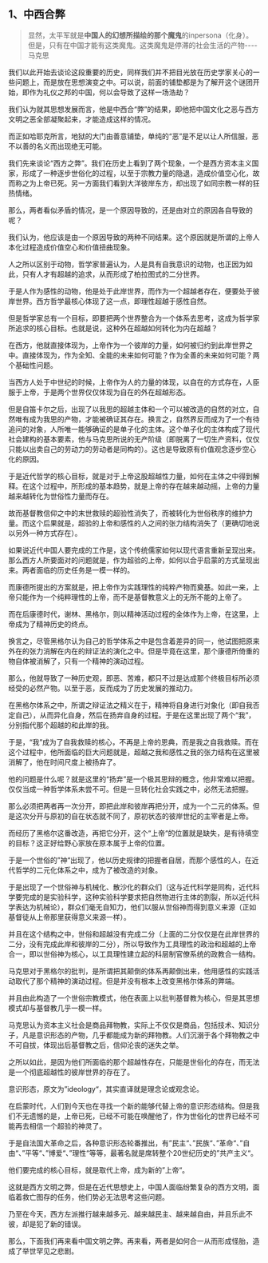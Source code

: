 <h2>1、中西合弊</h2><blockquote data-pid="A5XH57fN">显然，太平军就是<b>中国人的幻想所描绘的那个魔鬼</b>的inpersona（化身）。但是，只有在中国才能有这类魔鬼。这类魔鬼是停滞的社会生活的产物----马克思</blockquote><p data-pid="Ug9XssAd">我们以此开始去谈论这段重要的历史，同样我们并不把目光放在历史学家关心的一些问题上，而是放在思想演变之中。可以说，前面的铺垫都是为了解开这个谜团开始，即作为礼仪之邦的中国，何以会导致了这样一场浩劫？</p><p data-pid="ziINZTWA">我们认为就其思想发展而言，他是中西合“弊”的结果，即他把中国文化之恶与西方文明之恶全部凝聚起来，才能造成这样的情况。</p><p data-pid="pcuf_h2c">而正如哈耶克所言，地狱的大门由善意铺垫，单纯的“恶”是不足以让人所信服，恶不以善的名义而出现绝无可能。</p><p data-pid="wMdxH_MB">我们先来谈论“西方之弊”。我们在历史上看到了两个现象，一个是西方资本主义国家，形成了一种逐步世俗化的过程，以至于宗教力量的隐退，造成价值空心化，故而称之为上帝已死。另一方面我们看到大洋彼岸东方，却出现了如同宗教一样的狂热情绪。</p><p data-pid="05nQXFo1">那么，两者看似矛盾的情况，是一个原因导致的，还是由对立的原因各自导致的呢？</p><p data-pid="dT0Dvo_2">我们认为，他应该是由一个原因导致的两种不同结果。这个原因就是所谓的上帝人本化过程造成价值空心和价值扭曲现象。</p><p data-pid="t6TixtzI">人之所以区别于动物，哲学家普遍认为，人是具有自我意识的动物，也正因为如此，只有人才有超越的追求，从而形成了柏拉图式的二分世界。</p><p data-pid="OxcgbaGj">于是人作为感性的动物，他是处于此岸世界，而作为一个超越者存在，便要处于彼岸世界。西方哲学最核心体现了这一点，即理性超越于感性自然。</p><p data-pid="odVXr5pz">但是哲学家总有一个目标，即要把两个世界整合为一个体系去思考，这成为哲学家所追求的核心目标。也就是说，这种外在超越如何转化为内在超越？</p><p data-pid="LAOL4Rbi">在西方，他就直接体现为，上帝作为一个彼岸的力量，如何被归约到此岸世界之中。直接体现为，作为全知、全能的未来如何可能？作为全善的未来如何可能？两个基础性问题。</p><p data-pid="XHOk35MC">当西方人处于中世纪的时候，上帝作为人的力量的体现，以自在的方式存在，人臣服于上帝，于是两个世界仅仅体现为自在的外在超越形态。</p><p data-pid="ekNYEIMc">但是自笛卡尔之后，出现了以我思的超越主体和一个可以被改造的自然的对立，自然唯有成为我思的产物，才能被确证其存在。换言之，自然界反而成为了一个有待追问的对象，人所唯一能够确证的是单子化的主体。这个单子化的主体构成了现代社会建构的基本要素，他与马克思所说的无产阶级（即脱离了一切生产资料，仅仅只能以出卖自己的劳动力的劳动者是同构的）。这也是导致原有价值观念逐步空心化的原因。</p><p data-pid="BfAc-x_l">于是近代哲学的核心目标，就是对于上帝这股超越性力量，如何在主体之中得到解释。在这个过程中，所形成的基本趋势，就是上帝的存在越来越动摇，上帝的力量越来越转化为世俗性力量而存在。</p><p data-pid="hd-Jubft">故而基督教信仰之中的末世救赎的超验性消失了，而被转化为世俗秩序的维护力量。而这个后果就是，超验的上帝和感性的人之间的张力结构消失了（更确切地说以另外一种方式存在）。</p><p data-pid="p1i5A7Gc">如果说近代中国人要完成的工作是，这个传统儒家如何以现代语言重新呈现出来。那么西方人所要面对的问题就是，作为超验的上帝，如何以合乎启蒙的方式呈现出来。两者面临的历史任务是一模一样的。</p><p data-pid="8ZocW-zm">而康德所提出的方案就是，把上帝作为实践理性的纯粹产物而奠基。如此一来，上帝只能作为一个纯粹理性的上帝，而不是基督教意义上的无所不能的上帝了。</p><p data-pid="YWHwxTdH">而在后康德时代，谢林、黑格尔，则以精神活动过程的全体作为上帝，在这里，上帝成为了精神历史的终点。</p><p data-pid="cbbNtUYv">换言之，尽管黑格尔认为自己的哲学体系之中是包含着差异的同一，他试图把原来外在的张力消解在内在的辩证法的演化之中。但是毕竟在这里，那个康德所倚重的物自体被消解了，只有一个精神的演动过程。</p><p data-pid="hbrEuuYm">那么，他就导致了一种历史观，即恶、苦难，都只不过是达成那个终极目标所必须经受的必然产物。以至于恶，反而成为了历史发展的推动力。</p><p data-pid="tSUyz6lD">在黑格尔体系之中，所谓之辩证法之精义在于，精神将自身进行对象化（即自我否定自己），从而异化自身，然后在扬弃自身的过程。于是在这里出现了两个“我”，分别指代那个超越的和此岸的我。</p><p data-pid="ztUujf0m">于是，“我”成为了自我救赎的核心，不再是上帝的恩典，而是我之自我救赎。而在这个过程中，他所面临的巨大问题就是，超越之我和感性之我的张力结构在这里被消解了，他在时间尺度上被扬弃了。</p><p data-pid="aYrNSYQi">他的问题是什么呢？就是这里的“扬弃”是一个极其思辩的概念，他非常难以把握。仅仅当成一种哲学体系未尝不可。但是一旦转化社会实践之中，必然无法把握。</p><p data-pid="KOWbmbLD">那么必须把两者再一次分开，即把此岸和彼岸再把分开，成为一个二元的体系。但是这次分开与原初的自在状态就不同了，原初状态的彼岸世纪的主宰者是上帝。</p><p data-pid="FjD8Sc8H">而经历了黑格尔这番改造，再把它分开，这个“上帝“的位置就是缺失，是有待填空的目标？这正好给野心家放在原本属于上帝的位置。</p><p data-pid="ENb6x8RN">于是一个世俗的”神“出现了，他以历史规律的把握者自居，而那个感性的人，在近代哲学的二元化体系之中，成为了被改造的对象。</p><p data-pid="LzEOWPYK">于是出现了一个世俗神与机械化、散沙化的群众们（这与近代科学是同构，近代科学要完成的是实验科学，这种实验科学要求把自然物进行主体的割裂，所以近代科学表达为机械论），群众们毫无自知力，他们以服从世俗神而得到意义来源（正如基督徒从上帝那里获得意义来源一样）。</p><p data-pid="1zgrhKcP">并且在这个结构之中，世俗和超越没有完成二分（上面的二分仅仅是在此岸世界的二分，没有完成此岸和彼岸的二分），所以导致作为工具理性的政治和超越的上帝合一，即以世俗神为核心，以工具理性建立起的科层制官僚系统的政教合一结构。</p><p data-pid="go7zBLBk">马克思对于黑格尔的批判，是所谓把其颠倒的体系再颠倒出来，他用感性的实践活动取代了那个精神的演动过程。但是并没有根本上改变黑格尔体系的弊端。</p><p data-pid="zWUa4Bt5">并且由此构造了一个世俗宗教模式，他在表面上以批判基督教为核心，但是其思想模式却与基督教几乎一模一样。</p><p data-pid="wqmXYYcI">马克思认为资本主义社会是商品拜物教，实际上不仅仅是商品，包括技术、知识分子，凡是意识形态的产物，几乎都能成为新的拜物教。人们沉溺于各个拜物教之中不可自拔，体现出后基督教之后，信仰沦丧的迷失之举。</p><p data-pid="M9uum4Bu">之所以如此，是因为他们所面临的那个超越性存在，只能是世俗化的存在，而无法是一个彻底超越性的彼岸世界的存在了。</p><p data-pid="T2o41d9E">意识形态，原文为”ideology“，其实直译就是理念论或观念论。</p><p data-pid="mGXJYjrg">在启蒙时代，人们到今天也在寻找一个新的能够代替上帝的意识形态结构。但是我们不无遗憾的是，上帝已死，已经不可能在唤醒他了，作为世俗化的世界已经不可能再去相信一个超验的神灵了。</p><p data-pid="Hybm54Qv">于是自法国大革命之后，各种意识形态轮番推出，有”民主“、”民族“、”革命“、”自由“、”平等“、”博爱“、”理性“等等，最著名就是席转整个20世纪历史的”共产主义“。</p><p data-pid="InUH3bSi">他们要完成的核心目标，就是取代上帝，成为新的”上帝“。</p><p data-pid="OHGGGOx3">这就是西方文明之弊，但是在近代思想史上，中国人面临纷繁复杂的西方文明，面临着救亡图存的任务，他们势必无法思考这些问题。</p><p data-pid="ejhtXpHa">乃至在今天，西方左派推行越来越多元、越来越民主、越来越自由，并且乐此不彼，却是犯了新的错误。</p><p data-pid="tPruBYVX">那么，下面我们再来看中国文明之弊。再来看，两者是如何合一从而形成怪胎，造成了举世罕见之悲剧。</p><p></p><p></p>